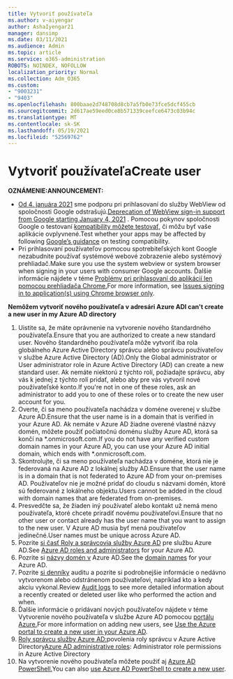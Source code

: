 ```yaml
---
title: Vytvoriť používateľa
ms.author: v-aiyengar
author: AshaIyengar21
manager: dansimp
ms.date: 03/11/2021
ms.audience: Admin
ms.topic: article
ms.service: o365-administration
ROBOTS: NOINDEX, NOFOLLOW
localization_priority: Normal
ms.collection: Adm_O365
ms.custom:
- "9003231"
- "9403"
ms.openlocfilehash: 800baae2d748708d8cb7a5fb0e73fce5dcf455cb
ms.sourcegitcommit: 2d617ae59eed0ce8b571339ceefce6473c03b94c
ms.translationtype: MT
ms.contentlocale: sk-SK
ms.lasthandoff: 05/19/2021
ms.locfileid: "52569762"
---
```

# <a name="create-user"></a><span data-ttu-id="de0a3-102">Vytvoriť používateľa</span><span class="sxs-lookup"><span data-stu-id="de0a3-102">Create user</span></span>

<span data-ttu-id="de0a3-103">**OZNÁMENIE:**</span><span class="sxs-lookup"><span data-stu-id="de0a3-103">**ANNOUNCEMENT:**</span></span>

- <span data-ttu-id="de0a3-104">[Od 4. januára 2021](/azure/active-directory/external-identities/google-federation#deprecation-of-webview-sign-in-support) sme podporu pri prihlasovaní do služby WebView od spoločnosti Google odstrašujú.</span><span class="sxs-lookup"><span data-stu-id="de0a3-104">[Deprecation of WebView sign-in support from Google starting January 4, 2021](/azure/active-directory/external-identities/google-federation#deprecation-of-webview-sign-in-support) .</span></span> <span data-ttu-id="de0a3-105">Pomocou pokynov spoločnosti Google o testovaní [kompatibility môžete testovať,](https://go.microsoft.com/fwlink/?linkid=2157323) či môžu byť vaše aplikácie ovplyvnené.</span><span class="sxs-lookup"><span data-stu-id="de0a3-105">Test whether your apps may be affected by following [Google’s guidance](https://go.microsoft.com/fwlink/?linkid=2157323) on testing compatibility.</span></span>
- <span data-ttu-id="de0a3-106">Pri prihlasovaní používateľov pomocou spotrebiteľských kont Google nezabudnite používať systémové webové zobrazenie alebo systémový prehliadač.</span><span class="sxs-lookup"><span data-stu-id="de0a3-106">Make sure you use the system webview or system browser when signing in your users with consumer Google accounts.</span></span> <span data-ttu-id="de0a3-107">Ďalšie informácie nájdete v téme [Problémy pri prihlasovaní do aplikácií len pomocou prehliadača Chrome.](/office365/troubleshoot/miscellaneous/chrome-behavior-affects-applications)</span><span class="sxs-lookup"><span data-stu-id="de0a3-107">For more information, see [Issues signing in to application(s) using Chrome browser only](/office365/troubleshoot/miscellaneous/chrome-behavior-affects-applications).</span></span>

<span data-ttu-id="de0a3-108">**Nemôžem vytvoriť nového používateľa v adresári Azure AD**</span><span class="sxs-lookup"><span data-stu-id="de0a3-108">**I can't create a new user in my Azure AD directory**</span></span>

1. <span data-ttu-id="de0a3-109">Uistite sa, že máte oprávnenie na vytvorenie nového štandardného používateľa.</span><span class="sxs-lookup"><span data-stu-id="de0a3-109">Ensure that you are authorized to create a new standard user.</span></span> <span data-ttu-id="de0a3-110">Nového štandardného používateľa môže vytvoriť iba rola globálneho Azure Active Directory správcu alebo správcu používateľov v službe Azure Active Directory (AD).</span><span class="sxs-lookup"><span data-stu-id="de0a3-110">Only the Global administrator or User administrator role in Azure Active Directory (AD) can create a new standard user.</span></span> <span data-ttu-id="de0a3-111">Ak nemáte niektorú z týchto rolí, požiadajte správcu, aby vás k jednej z týchto rolí pridať, alebo aby pre vás vytvoril nové používateľské konto.</span><span class="sxs-lookup"><span data-stu-id="de0a3-111">If you're not in one of these roles, ask an administrator to add you to one of these roles or to create the new user account for you.</span></span>
1. <span data-ttu-id="de0a3-112">Overte, či sa meno používateľa nachádza v doméne overenej v službe Azure AD.</span><span class="sxs-lookup"><span data-stu-id="de0a3-112">Ensure that the user name is in a domain that is verified in your Azure AD.</span></span> <span data-ttu-id="de0a3-113">Ak nemáte v Azure AD žiadne overené vlastné názvy domén, môžete použiť počiatočnú doménu služby Azure AD, ktorá sa končí na \*.onmicrosoft.com.</span><span class="sxs-lookup"><span data-stu-id="de0a3-113">If you do not have any verified custom domain names in your Azure AD, you can use your Azure AD initial domain, which ends with \*.onmicrosoft.com.</span></span>
1. <span data-ttu-id="de0a3-114">Skontrolujte, či sa meno používateľa nachádza v doméne, ktorá nie je federovaná na Azure AD z lokálnej služby AD.</span><span class="sxs-lookup"><span data-stu-id="de0a3-114">Ensure that the user name is in a domain that is not federated to Azure AD from your on-premises AD.</span></span> <span data-ttu-id="de0a3-115">Používateľov nie je možné pridať do cloudu s názvami domén, ktoré sú federované z lokálneho objektu.</span><span class="sxs-lookup"><span data-stu-id="de0a3-115">Users cannot be added in the cloud with domain names that are federated from on-premises.</span></span>
1. <span data-ttu-id="de0a3-116">Presvedčte sa, že žiaden iný používateľ alebo kontakt už nemá meno používateľa, ktoré chcete priradiť novému používateľovi.</span><span class="sxs-lookup"><span data-stu-id="de0a3-116">Ensure that no other user or contact already has the user name that you want to assign to the new user.</span></span> <span data-ttu-id="de0a3-117">V Azure AD musia byť mená používateľov jedinečné.</span><span class="sxs-lookup"><span data-stu-id="de0a3-117">User names must be unique across Azure AD.</span></span>
1. <span data-ttu-id="de0a3-118">Pozrite [si časť Roly a správcovia služby Azure AD](https://portal.azure.com/#blade/Microsoft_AAD_IAM/ActiveDirectoryMenuBlade/RolesAndAdministrators) pre službu Azure AD.</span><span class="sxs-lookup"><span data-stu-id="de0a3-118">See [Azure AD roles and administrators](https://portal.azure.com/#blade/Microsoft_AAD_IAM/ActiveDirectoryMenuBlade/RolesAndAdministrators) for your Azure AD.</span></span>
1. <span data-ttu-id="de0a3-119">Pozrite si [názvy domén v](https://portal.azure.com/#blade/Microsoft_AAD_IAM/ActiveDirectoryMenuBlade/RolesAndAdministrators) Azure AD.</span><span class="sxs-lookup"><span data-stu-id="de0a3-119">See the [domain names](https://portal.azure.com/#blade/Microsoft_AAD_IAM/ActiveDirectoryMenuBlade/RolesAndAdministrators) for your Azure AD.</span></span>
1. <span data-ttu-id="de0a3-120">Pozrite [si denníky](https://portal.azure.com/#blade/Microsoft_AAD_IAM/ActiveDirectoryMenuBlade/RolesAndAdministrators) auditu a pozrite si podrobnejšie informácie o nedávno vytvorenom alebo odstránenom používateľovi, napríklad kto a kedy akciu vykonal.</span><span class="sxs-lookup"><span data-stu-id="de0a3-120">Review [Audit logs](https://portal.azure.com/#blade/Microsoft_AAD_IAM/ActiveDirectoryMenuBlade/RolesAndAdministrators) to see more detailed information about a recently created or deleted user like who performed the action and when.</span></span>
1. <span data-ttu-id="de0a3-121">Ďalšie informácie o pridávaní nových používateľov nájdete v téme Vytvorenie nového používateľa v službe Azure AD pomocou [portálu Azure.](/azure/active-directory/active-directory-users-create-azure-portal)</span><span class="sxs-lookup"><span data-stu-id="de0a3-121">For more information on adding new users, see [Use the Azure portal to create a new user in your Azure AD](/azure/active-directory/active-directory-users-create-azure-portal).</span></span>
1. <span data-ttu-id="de0a3-122">[Roly správcu služby Azure AD:](/azure/active-directory/active-directory-assign-admin-roles)povolenia roly správcu v Azure Active Directory</span><span class="sxs-lookup"><span data-stu-id="de0a3-122">[Azure AD administrative roles](/azure/active-directory/active-directory-assign-admin-roles): Administrator role permissions in Azure Active Directory</span></span>
1. <span data-ttu-id="de0a3-123">Na vytvorenie nového používateľa môžete použiť aj [Azure AD PowerShell.](/powershell/module/azuread/new-azureaduser?view=azureadps-2.0)</span><span class="sxs-lookup"><span data-stu-id="de0a3-123">You can also [use Azure AD PowerShell to create a new user](/powershell/module/azuread/new-azureaduser?view=azureadps-2.0).</span></span>
